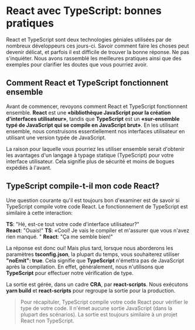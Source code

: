 # React avec TypeScript: bonnes pratiques

React et TypeScript sont deux technologies géniales utilisées par de nombreux développeurs ces jours-ci. Savoir comment faire les choses peut devenir délicat, et parfois il est difficile de trouver la bonne réponse. Ne pas s'inquiéter. Nous avons rassemblé les meilleures pratiques ainsi que des exemples pour clarifier les doutes que vous pourriez avoir.

## Comment React et TypeScript fonctionnent ensemble

Avant de commencer, revoyons comment React et TypeScript fonctionnent ensemble. **React** est une **«bibliothèque JavaScript pour la création d'interfaces utilisateur»**, tandis que **TypeScript** est un **«sur-ensemble typé de JavaScript qui se compile en JavaScript brut»**. En les utilisant ensemble, nous construisons essentiellement nos interfaces utilisateur en utilisant une version typée de JavaScript.

La raison pour laquelle vous pourriez les utiliser ensemble serait d'obtenir les avantages d'un langage à typage statique (TypeScript) pour votre interface utilisateur. Cela signifie plus de sécurité et moins de bogues expédiés à l'avant.

## TypeScript compile-t-il mon code React?

Une question courante qu'il est toujours bon d'examiner est de savoir si TypeScript compile votre code React. Le fonctionnement de TypeScript est similaire à cette interaction:<br/>

**TS**: "Hé, est-ce tout votre code d'interface utilisateur?"<br/>
**React**: "Ouais!"
**TS**: «Cool! Je vais le compiler et m'assurer que vous n'avez rien manqué. "
**React**: "Ça me semble bien!"


La réponse est donc oui! Mais plus tard, lorsque nous aborderons les paramètres **tsconfig.json**, la plupart du temps, vous souhaiterez utiliser **"noEmit": true**. Cela signifie que **TypeScript** n'émettra pas de JavaScript après la compilation. En effet, généralement, nous n'utilisons que **TypeScript** pour effectuer notre vérification de type.

La sortie est gérée, dans un cadre **CRA**, par **react-scripts**. Nous exécutons **yarn build** et **react-scripts** pour regroupe la sortie pour la production.

>Pour récapituler, TypeScript compile votre code React pour vérifier le type de votre code. Il n'émet aucune sortie JavaScript (dans la plupart des scénarios). La sortie est toujours similaire à un projet React non TypeScript.